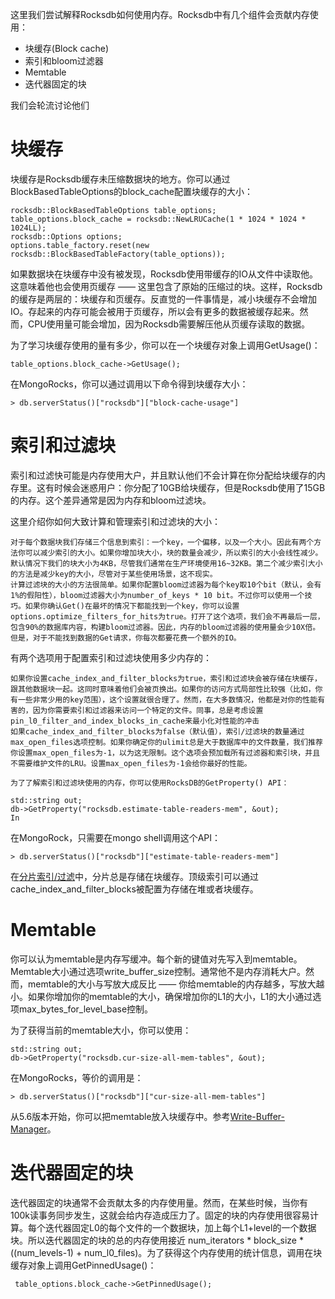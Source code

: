 这里我们尝试解释Rocksdb如何使用内存。Rocksdb中有几个组件会贡献内存使用：

- 块缓存(Block cache)
- 索引和bloom过滤器
- Memtable
- 迭代器固定的块

我们会轮流讨论他们

# 块缓存

块缓存是Rocksdb缓存未压缩数据块的地方。你可以通过BlockBasedTableOptions的block_cache配置块缓存的大小：

```
rocksdb::BlockBasedTableOptions table_options;
table_options.block_cache = rocksdb::NewLRUCache(1 * 1024 * 1024 * 1024LL);
rocksdb::Options options;
options.table_factory.reset(new rocksdb::BlockBasedTableFactory(table_options));
```

如果数据块在块缓存中没有被发现，Rocksdb使用带缓存的IO从文件中读取他。这意味着他也会使用页缓存 —— 这里包含了原始的压缩过的块。这样，Rocksdb的缓存是两层的：块缓存和页缓存。反直觉的一件事情是，减小块缓存不会增加IO。存起来的内存可能会被用于页缓存，所以会有更多的数据被缓存起来。然而，CPU使用量可能会增加，因为Rocksdb需要解压他从页缓存读取的数据。

为了学习块缓存使用的量有多少，你可以在一个块缓存对象上调用GetUsage()：

```
table_options.block_cache->GetUsage();
```

在MongoRocks，你可以通过调用以下命令得到块缓存大小：

```
> db.serverStatus()["rocksdb"]["block-cache-usage"]
```

# 索引和过滤块

索引和过滤快可能是内存使用大户，并且默认他们不会计算在你分配给块缓存的内存里。这有时候会迷惑用户：你分配了10GB给块缓存，但是Rocksdb使用了15GB的内存。这个差异通常是因为内存和bloom过滤块。

这里介绍你如何大致计算和管理索引和过滤块的大小：

	对于每个数据块我们存储三个信息到索引：一个key，一个偏移，以及一个大小。因此有两个方法你可以减少索引的大小。如果你增加块大小，块的数量会减少，所以索引的大小会线性减少。默认情况下我们的块大小为4KB，尽管我们通常在生产环境使用16~32KB。第二个减少索引大小的方法是减少key的大小，尽管对于某些使用场景，这不现实。
	计算过滤块的大小的方法很简单。如果你配置bloom过滤器为每个key取10个bit（默认，会有1%的假阳性），bloom过滤器大小为number_of_keys * 10 bit。不过你可以使用一个技巧。如果你确认Get()在最坏的情况下都能找到一个key，你可以设置options.optimize_filters_for_hits为true。打开了这个选项，我们会不再最后一层，包含90%的数据库内容，构建bloom过滤器。因此，内存的bloom过滤器的使用量会少10X倍。但是，对于不能找到数据的Get请求，你每次都要花费一个额外的IO。
	
有两个选项用于配置索引和过滤块使用多少内存的：

	如果你设置cache_index_and_filter_blocks为true，索引和过滤块会被存储在块缓存，跟其他数据块一起。这同时意味着他们会被页换出。如果你的访问方式局部性比较强（比如，你有一些非常少用的key范围），这个设置就很合理了。然而，在大多数情况，他都是对你的性能有害的，因为你需要索引和过滤器来访问一个特定的文件。同事，总是考虑设置pin_l0_filter_and_index_blocks_in_cache来最小化对性能的冲击
	如果cache_index_and_filter_blocks为false（默认值），索引/过滤块的数量通过max_open_files选项控制。如果你确定你的ulimit总是大于数据库中的文件数量，我们推荐你设置max_open_files为-1，以为这无限制。这个选项会预加载所有过滤器和索引块，并且不需要维护文件的LRU。设置max_open_files为-1会给你最好的性能。
	
	为了了解索引和过滤块使用的内存，你可以使用RocksDB的GetProperty() API：
	
```
std::string out;
db->GetProperty("rocksdb.estimate-table-readers-mem", &out);
In
```

在MongoRock，只需要在mongo shell调用这个API：

```
> db.serverStatus()["rocksdb"]["estimate-table-readers-mem"]
```

在[分片索引/过滤](Partitioned-Index-Filters.md)中，分片总是存储在块缓存。顶级索引可以通过cache_index_and_filter_blocks被配置为存储在堆或者块缓存。

# Memtable

你可以认为memtable是内存写缓冲。每个新的键值对先写入到memtable。Memtable大小通过选项write_buffer_size控制。通常他不是内存消耗大户。然而，memtable的大小与写放大成反比 —— 你给memtable的内存越多，写放大越小。如果你增加你的memtable的大小，确保增加你的L1的大小，L1的大小通过选项max_bytes_for_level_base控制。

为了获得当前的memtable大小，你可以使用：

```
std::string out;
db->GetProperty("rocksdb.cur-size-all-mem-tables", &out);
```

在MongoRocks，等价的调用是：

```
> db.serverStatus()["rocksdb"]["cur-size-all-mem-tables"]
```

从5.6版本开始，你可以把memtable放入块缓存中。参考[Write-Buffer-Manager](Write-Buffer-Manager.md)。

# 迭代器固定的块

迭代器固定的块通常不会贡献太多的内存使用量。然而，在某些时候，当你有100k读事务同步发生，这就会给内存造成压力了。固定的块的内存使用很容易计算。每个迭代器固定L0的每个文件的一个数据块，加上每个L1+level的一个数据块。所以迭代器固定的块的总的内存使用接近 num_iterators * block_size * ((num_levels-1) + num_l0_files)。为了获得这个内存使用的统计信息，调用在块缓存对象上调用GetPinnedUsage()：

```
 table_options.block_cache->GetPinnedUsage();
```


